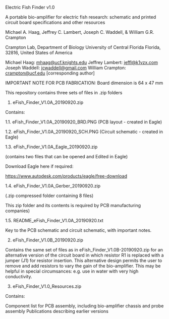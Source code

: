 Electric Fish Finder v1.0

A portable bio-amplifier for electric fish research: schematic and printed circuit board specifications and other resources

Michael A. Haag, Jeffrey C. Lambert, Joseph C. Waddell, & William G.R. Crampton

Crampton Lab,
Department of Biology
University of Central Florida
Florida, 32816, 
United States of America

Michael Haag: mhaag@ucf.knights.edu
Jeffrey Lambert: jeffl@k1vzx.com
Joseph Waddell: jcwaddell@gmail.com
William Crampton: crampton@ucf.edu [corresponding author]


IMPORTANT NOTE FOR PCB FABRICATION: Board dimension is 64 x 47 mm


This repository contains three sets of files in .zip folders  

1. eFish_Finder_V1.0A_20190920.zip

Contains:

1.1. eFish_Finder_V1.0A_20190920_BRD.PNG 
(PCB layout - created in Eagle)

1.2. eFish_Finder_V1.0A_20190920_SCH.PNG 
(Circuit schematic - created in Eagle)

1.3. eFish_Finder_V1.0A_Eagle_20190920.zip

(contains two files that can be opened and Edited in Eagle)

Download Eagle here if required:

https://www.autodesk.com/products/eagle/free-download

1.4. eFish_Finder_V1.0A_Gerber_20190920.zip

(.zip compressed folder containing 8 files)
	
This zip folder and its contents is required by PCB manufacturing companies)

1.5. README_eFish_Finder_V1.0A_20190920.txt

Key to the PCB schematic and circuit schematic, with important notes.

2. eFish_Finder_V1.0B_20190920.zip

Contains the same set of files as in eFish_Finder_V1.0B-20190920.zip for an alternative version of the circuit board in which resistor R1 is replaced with a jumper (J1) for resistor insertion. 
This alternative design permits the user to remove and add resistors to vary the gain of the bio-amplifier. This may be helpful in special circumsances: e.g. use in water with very high conductivity.


3. eFish_Finder_V1.0_Resources.zip

Contains: 

Component list for PCB assembly, including bio-amplifier chassis and probe assembly
Publications describing earlier versions

